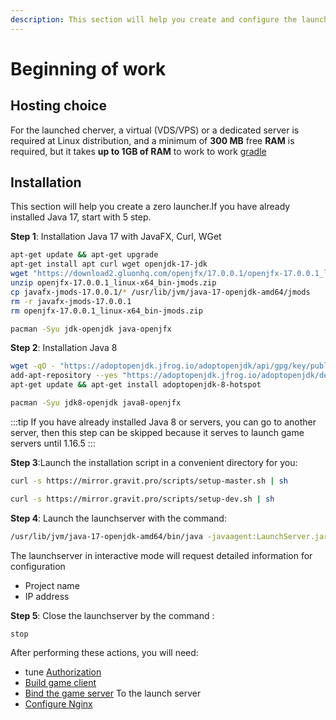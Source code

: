 ```yaml
---
description: This section will help you create and configure the launchserver from scratch
---
```


# Beginning of work

## Hosting choice

For the launched cherver, a virtual (VDS/VPS) or a dedicated server is required at Linux distribution, and a minimum of **300 MB** free **RAM** is required, but it takes **up to 1GB of RAM** to work to work [gradle](https://ru.wikipedia.org/wiki/Gradle)

## Installation

This section will help you create a zero launcher.If you have already installed Java 17, start with 5 step.

**Step 1**: Installation Java 17 with JavaFX, Curl, WGet

<CodeGroup>
  <CodeGroupItem title="Debian" active>

```bash
apt-get update && apt-get upgrade
apt-get install apt curl wget openjdk-17-jdk 
wget "https://download2.gluonhq.com/openjfx/17.0.0.1/openjfx-17.0.0.1_linux-x64_bin-jmods.zip"
unzip openjfx-17.0.0.1_linux-x64_bin-jmods.zip
cp javafx-jmods-17.0.0.1/* /usr/lib/jvm/java-17-openjdk-amd64/jmods
rm -r javafx-jmods-17.0.0.1
rm openjfx-17.0.0.1_linux-x64_bin-jmods.zip
```

  </CodeGroupItem>
    <CodeGroupItem title="ArchLinux">

```bash
pacman -Syu jdk-openjdk java-openjfx
```

  </CodeGroupItem>
</CodeGroup>

**Step 2**: Installation Java 8

<CodeGroup>
  <CodeGroupItem title="Debian" active>

```bash
wget -qO - "https://adoptopenjdk.jfrog.io/adoptopenjdk/api/gpg/key/public" | sudo apt-key add -
add-apt-repository --yes "https://adoptopenjdk.jfrog.io/adoptopenjdk/deb/"
apt-get update && apt-get install adoptopenjdk-8-hotspot
```

  </CodeGroupItem>
    <CodeGroupItem title="ArchLinux">

```bash
pacman -Syu jdk8-openjdk java8-openjfx
```

  </CodeGroupItem>
</CodeGroup>

:::tip
If you have already installed Java 8 or servers, you can go to another server, then this step can be skipped because it serves to launch game servers until 1.16.5
:::

**Step 3**:Launch the installation script in a convenient directory for you:

<CodeGroup>
  <CodeGroupItem title="master" active>

```bash
curl -s https://mirror.gravit.pro/scripts/setup-master.sh | sh
```

  </CodeGroupItem>

  <CodeGroupItem title="dev">

```bash
curl -s https://mirror.gravit.pro/scripts/setup-dev.sh | sh
```

  </CodeGroupItem>
</CodeGroup>

**Step 4**: Launch the launchserver with the command:

```bash
/usr/lib/jvm/java-17-openjdk-amd64/bin/java -javaagent:LaunchServer.jar -jar LaunchServer.jar;
```

The launchserver in interactive mode will request detailed information for configuration

- Project name
- IP address

**Step 5**: Close the launchserver by the command :

```bash
stop
```  

After performing these actions, you will need:

- tune [Authorization](auth.md)
- [Build game client](clients.md)
- [Bind the game server](servers.html#привязка-игрового-сервера) To the launch server
- [Configure Nginx](nginx.md)
